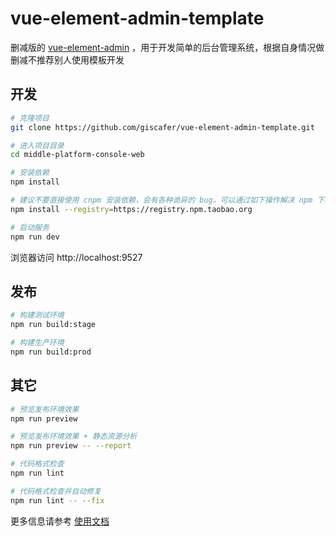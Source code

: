# vue-element-admin-template


删减版的  [vue-element-admin](https://panjiachen.github.io/vue-element-admin)  ，用于开发简单的后台管理系统，根据自身情况做删减不推荐别人使用模板开发



## 开发

```bash
# 克隆项目
git clone https://github.com/giscafer/vue-element-admin-template.git

# 进入项目目录
cd middle-platform-console-web

# 安装依赖
npm install

# 建议不要直接使用 cnpm 安装依赖，会有各种诡异的 bug。可以通过如下操作解决 npm 下载速度慢的问题
npm install --registry=https://registry.npm.taobao.org

# 启动服务
npm run dev
```

浏览器访问 http://localhost:9527

## 发布

```bash
# 构建测试环境
npm run build:stage

# 构建生产环境
npm run build:prod
```

## 其它

```bash
# 预览发布环境效果
npm run preview

# 预览发布环境效果 + 静态资源分析
npm run preview -- --report

# 代码格式检查
npm run lint

# 代码格式检查并自动修复
npm run lint -- --fix
```

更多信息请参考 [使用文档](https://panjiachen.github.io/vue-element-admin-site/zh/)




